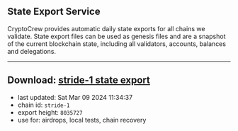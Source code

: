 ## State Export Service
CryptoCrew provides automatic daily state exports for all chains we validate. State export files can be used as genesis files and are a snapshot of the current blockchain state, including all validators, accounts, balances and delegations.

---
**Download: [stride-1 state export](https://dl-eu2.ccvalidators.com/SERVICE/stride/stride-1_export_8035727.json)**
---

- last updated: Sat Mar 09 2024 11:34:37
- chain id: `stride-1`
- export height: `8035727`
- use for: airdrops, local tests, chain recovery
